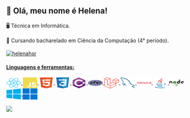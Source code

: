 <h2>👋 Olá, meu nome é Helena!</h2>
🖥 Técnica em Informática. <br><br>
🌱 Cursando bacharelado em Ciência da Computação (4° período). <br><br>

<div>
    <a href="https://github.com/helenahsr">
    <!-- <img height="180em" src="https://github-readme-stats.vercel.app/api/top-langs/?username=helenahsr&layout=compact&langs_count=16&theme=dark"/><br/> -->
    <img align="center" src="https://github-readme-stats.vercel.app/api?username=helenahsr&show_icons=true&theme=gruvbox&locale=pt-BR" alt="helenahsr"/>
</div>
  
  <h4>Linguagens e ferramentas:</h4>
  
  <div style="display: inline_block">
    <img align="center" alt="ReactJs" height="30" width="40" src="https://raw.githubusercontent.com/devicons/devicon/master/icons/react/react-original.svg">
    <img align="center" alt="Js" height="30" width="40" src="https://raw.githubusercontent.com/devicons/devicon/master/icons/javascript/javascript-plain.svg">
    <img align="center" alt="HTML" height="30" width="40" src="https://raw.githubusercontent.com/devicons/devicon/master/icons/html5/html5-original.svg">
    <img align="center" alt="CSS" height="30" width="40" src="https://raw.githubusercontent.com/devicons/devicon/master/icons/css3/css3-original.svg">
    <img align="center" alt="Csharp" height="30" width="40" src="https://raw.githubusercontent.com/devicons/devicon/master/icons/csharp/csharp-original.svg">
    <img align="center" alt="PHP" height="30" width="40" src="https://raw.githubusercontent.com/devicons/devicon/master/icons/php/php-original.svg">
    <img align="center" alt="Laravel" height="30" width="40" src="https://raw.githubusercontent.com/devicons/devicon/master/icons/laravel/laravel-original.svg">
    <img align="center" alt="MySQL" height="30" width="40" src="https://raw.githubusercontent.com/devicons/devicon/master/icons/mysql/mysql-original.svg">
    <img align="center" alt="Oracle" height="30" width="40" src="https://raw.githubusercontent.com/devicons/devicon/master/icons/oracle/oracle-original.svg">
    <img align="center" alt="CSS" height="30" width="40" src="https://raw.githubusercontent.com/devicons/devicon/master/icons/java/java-original.svg">
    <img align="center" alt="CSS" height="30" width="40" src="https://raw.githubusercontent.com/devicons/devicon/master/icons/nodejs/nodejs-original-wordmark.svg">
    <img align="center" alt="Win8" height="30" width="40" src="https://raw.githubusercontent.com/devicons/devicon/master/icons/windows8/windows8-original.svg">
    <img align="center" alt="Win8" height="30" width="40" src="https://raw.githubusercontent.com/devicons/devicon/master/icons/windows11/windows11-original.svg">
  </div>
  <br/>
  <div style="display: inline_block">
  <a href="https://www.linkedin.com/in/helena-rezende-234446266/" target="_blank"><img src="https://img.shields.io/badge/-LinkedIn-%230077B5?style=for-the-badge&logo=linkedin&logoColor=black"target="_blank"</a> 
  </div>
 
 


 
